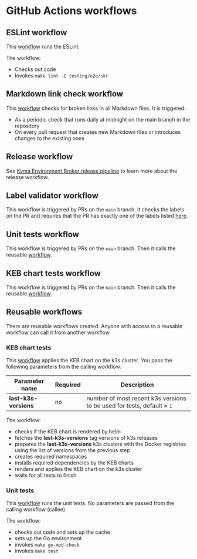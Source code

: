 # GitHub Actions workflows

## ESLint workflow

This [workflow](/.github/workflows/run-eslint.yaml) runs the ESLint.

The workflow:
- Checks out code 
- Invokes `make lint -C testing/e2e/skr`

## Markdown link check workflow

This [workflow](/.github/workflows/markdown-link-check.yaml) checks for broken links in all Markdown files. It is triggered:
- As a periodic check that runs daily at midnight on the main branch in the repository 
- On every pull request that creates new Markdown files or introduces changes to the existing ones

## Release workflow

See [Kyma Environment Broker release pipeline](04-20-release.md) to learn more about the release workflow.

## Label validator workflow

This workflow is triggered by PRs on the `main` branch. It checks the labels on the PR and requires that the PR has exactly one of the labels listed [here](/.github/release.yaml).

## Unit tests workflow

This workflow is triggered by PRs on the `main` branch. Then it calls the reusable [workflow](/.github/workflows/run-unit-tests-reusable.yaml).

## KEB chart tests workflow

This workflow is triggered by PRs on the `main` branch. Then it calls the reusable [workflow](/.github/workflows/run-keb-chart-tests-reusable.yaml). 

## Reusable workflows

There are reusable workflows created. Anyone with access to a reusable workflow can call it from another workflow.

### KEB chart tests

This [workflow](/.github/workflows/run-keb-chart-tests-reusable) applies the KEB chart on the k3s cluster. 
You pass the following parameters from the calling workflow:

| Parameter name  | Required | Description                                                          |
| ------------- | ------------- |----------------------------------------------------------------------|
| **last-k3s-versions**  | no  | number of most recent k3s versions to be used for tests, default = `1` |


The workflow:
- checks if the KEB chart is rendered by helm
- fetches the **last-k3s-versions** tag versions of k3s releases 
- prepares the **last-k3s-versions** k3s clusters with the Docker registries using the list of versions from the previous step
- creates required namespaces
- installs required dependencies by the KEB charts
- renders and applies the KEB chart on the k3s cluster
- waits for all tests to finish

### Unit tests

This [workflow](/.github/workflows/run-unit-tests-reusable.yaml) runs the unit tests.
No parameters are passed from the calling workflow (callee).

The workflow:
- checks out code and sets up the cache
- sets up the Go environment
- invokes `make go-mod-check`
- invokes `make test`
